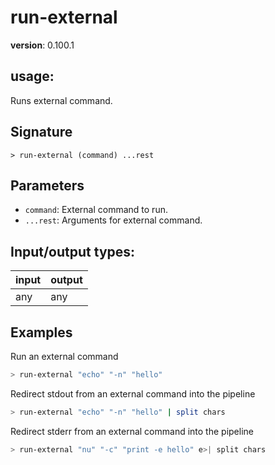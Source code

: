 # run-external

**version**: 0.100.1

## **usage**:

Runs external command.

## Signature

`> run-external (command) ...rest`

## Parameters

- `command`: External command to run.
- `...rest`: Arguments for external command.

## Input/output types:

| input | output |
| ----- | ------ |
| any   | any    |

## Examples

Run an external command

```bash
> run-external "echo" "-n" "hello"
```

Redirect stdout from an external command into the pipeline

```bash
> run-external "echo" "-n" "hello" | split chars
```

Redirect stderr from an external command into the pipeline

```bash
> run-external "nu" "-c" "print -e hello" e>| split chars
```
